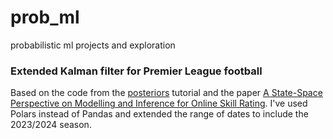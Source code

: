 # prob_ml
probabilistic ml projects and exploration

### Extended Kalman filter for Premier League football

Based on the code from the [posteriors](https://normal-computing.github.io/posteriors/tutorials/ekf_premier_league/) tutorial and the paper [A State-Space Perspective on Modelling and Inference for Online Skill Rating](https://arxiv.org/abs/2308.02414). I've used Polars instead of Pandas and extended the range of dates to include the 2023/2024 season.
